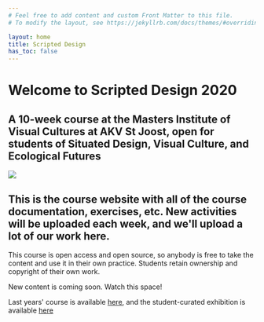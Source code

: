 ```yaml
---
# Feel free to add content and custom Front Matter to this file.
# To modify the layout, see https://jekyllrb.com/docs/themes/#overriding-theme-defaults

layout: home
title: Scripted Design
has_toc: false
---
```



# Welcome to Scripted Design 2020
## A 10-week course at the Masters Institute of Visual Cultures at AKV St Joost, open for students of Situated Design, Visual Culture, and Ecological Futures

<div class="img-wrapper">
<img src="/assets/net-int1.jpg">
</div>


## This is the course website with all of the course documentation, exercises, etc. New activities will be uploaded each week, and we'll upload a lot of our work here.


This course is open access and open source, so anybody is free to take the content and use it in their own practice. Students retain ownership and copyright of their own work.

New content is coming soon. Watch this space!

Last years' course is available [here](/2019), and the student-curated exhibition is available [here]()
